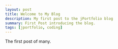 ```yaml
---
layout: post
title: Welcome to My Blog
description: My first post to the jPortfolio blog
summary: First Post introducing the blog.
tags: [jportfolio, coding]
---
```


The first post of many. 